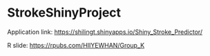 # StrokeShinyProject


Application link:
https://shilingt.shinyapps.io/Shiny_Stroke_Predictor/

R slide:
https://rpubs.com/HIIYEWHAN/Group_K

